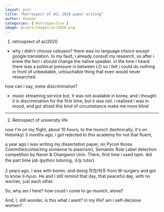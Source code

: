 ```yaml
---
layout: post
title: "Retrospect of ACL 2020 paper writing"
author: dionne
categories: [ Retrospective ]
image: assets/images/acl2020.png
--- 
```


1. retrosprect of acl2020

- why i didn't choose cebuano?
there was no language choice except google translation. to my fault, i already consult my research, so after i knew the fact i should change the native speaker.
in the time i heard there was a political pressure in between LO so i felt i could do nothing in front of unbeatable, untouchable thing that even would never researched.

how can i say, meta-discrimination?

- music streaming service but, it was not available in korea, and i thought it is discrimination for the first time, but it was not. i realized i was in mood, and got afraid this kind of circumstance make me more blind 

---


2. Retrospect of  university life

now I'm on my flight, about 10 hours, to the munich (technically, it's on Helsinky)
3 months ago, i got rejected to this academy for not that fluent,

a year ago I was writing my dissertation paper, on Pycon Korea Committe(contacting someone to plasirism), Semantic Role Label detection competition by Naver & Changwon Univ. There, first time i used npm. did the part time job (python tutoring, 수능 tutor)

2 years ago, I was with bomin, and doing 하청/외주 from W-surgery and got to know il-hyun. He and i still remind that day, that peaceful day, with no worries, just each other.

So, why am I here? how could i come to go munich, alone?

And, I, still wonder, is this what I want? in my life? am i self-decisive women?
